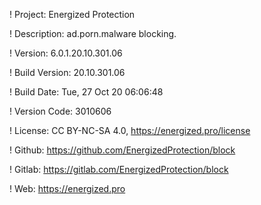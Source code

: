 ! Project: Energized Protection

! Description: ad.porn.malware blocking.

! Version: 6.0.1.20.10.301.06

! Build Version: 20.10.301.06

! Build Date: Tue, 27 Oct 20 06:06:48

! Version Code: 3010606

! License: CC BY-NC-SA 4.0, https://energized.pro/license

! Github: https://github.com/EnergizedProtection/block

! Gitlab: https://gitlab.com/EnergizedProtection/block


! Web: https://energized.pro
